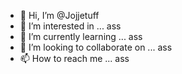 - 👋 Hi, I’m @Jojjetuff
- 👀 I’m interested in ... ass
- 🌱 I’m currently learning ... ass
- 💞️ I’m looking to collaborate on ... ass
- 📫 How to reach me ... ass

<!---
Jojjetuff/Jojjetuff is a ✨ special ✨ repository because its `README.md` (this file) appears on your GitHub profile.
You can click the Preview link to take a look at your changes.
--->
